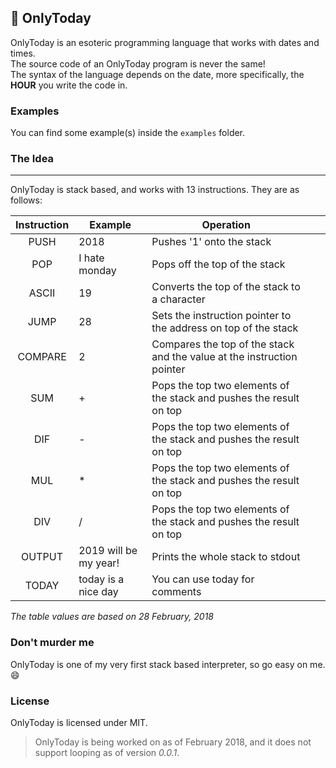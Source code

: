 ## 📅 OnlyToday
OnlyToday is an esoteric programming language that works with dates and times.\
The source code of an OnlyToday program is never the same!\
The syntax of the language depends on the date, more specifically, the **HOUR** you write the code in.

### Examples
You can find some example(s) inside the `examples` folder.

### The Idea
---
OnlyToday is stack based, and works with 13 instructions. They are as follows:

| Instruction | Example               | Operation                                                              |   |   |
|:-----------:|-----------------------|------------------------------------------------------------------------|---|---|
| PUSH        | 2018                  | Pushes '1' onto the stack                                              |   |   |
| POP         | I hate monday         | Pops off the top of the stack                                          |   |   |
| ASCII       | 19                    | Converts the top of the stack to a character                           |   |   |
| JUMP        | 28                    | Sets the instruction pointer to the address on top of the stack        |   |   |
| COMPARE     | 2                     | Compares the top of the stack and the value at the instruction pointer |   |   |
| SUM         | +                     | Pops the top two elements of the stack and pushes the result on top    |   |   |
| DIF         | -                     | Pops the top two elements of the stack and pushes the result on top    |   |   |
| MUL         | *                     | Pops the top two elements of the stack and pushes the result on top    |   |   |
| DIV         | /                     | Pops the top two elements of the stack and pushes the result on top    |   |   |
| OUTPUT      | 2019 will be my year! | Prints the whole stack to stdout                                       |   |   |
| TODAY       | today is a nice day   | You can use today for comments                                         |   |   |

*The table values are based on 28 February, 2018*

### Don't murder me
OnlyToday is one of my very first stack based interpreter, so go easy on me. :smile:

### License
OnlyToday is licensed under MIT.

> OnlyToday is being worked on as of February 2018, and it does not support looping as of version *0.0.1*.